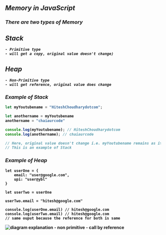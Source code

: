 ## _Memory in JavaScript_

### _There are two types of Memory_
## **_Stack_** 
<b><i>
```
- Primitive type 
- will get a copy, original value doesn't change)
```
</b></i>

## **_Heap_** 
<b><i>
```
- Non-Primitive type
- will get reference, original value does change
```
</b></i>

<b>


### _Example of Stack_
```js
let myYoutubename = "HiteshChoudharydotcom";

let anothername = myYoutubename
anothername = "chaiaurcode"

console.log(myYoutubename); // HiteshChoudharydotcom
console.log(anothername); // chaiaurcode

// Here, original value doesn't change i.e. myYoutubename remains as it is
// This is an example of Stack
```


### _Example of Heap_

```
let userOne = {
    email: "user@google.com",
    upi: "user@ybl"
}

let userTwo = userOne

userTwo.email = "hitesh@google.com"

console.log(userOne.email) // hitesh@google.com
console.log(userTwo.email) // hitesh@google.com
// same ouput because the reference for both is same
```
![diagram explanation - non primitive - call by reference](https://github.com/anupam-kumar-krishnan/JavaScript-Notes/assets/69143883/17af3ed6-12aa-4101-85be-6ff092323453)


</b>



